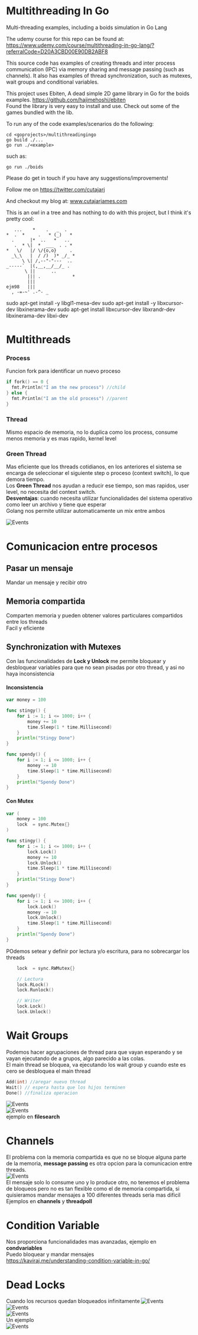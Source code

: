 # Multithreading In Go

Multi-threading examples, including a boids simulation in Go Lang

The udemy course for this repo can be found at:
https://www.udemy.com/course/multithreading-in-go-lang/?referralCode=D20A3CBD00E90DB2ABF8

This source code has examples of creating threads and inter process communication (IPC) via
memory sharing and message passing (such as channels). It also has examples of thread 
synchronization, such as mutexes, wait groups and conditional variables.

This project uses Ebiten, A dead simple 2D game library in Go for the boids examples.
https://github.com/hajimehoshi/ebiten  
Found the library is very easy to install and use. Check out some of the games bundled with the lib.

To run any of the code examples/scenarios do the following:
```
cd <goprojects>/multithreadingingo
go build ./...
go run ./<example>
```
such as:
```
go run ./boids
```

Please do get in touch if you have any suggestions/improvements!

Follow me on https://twitter.com/cutajarj

And checkout my blog at: www.cutajarjames.com

This is an owl in a tree and has nothing to do with this project, but I think it's pretty cool:

```
   ...    *    .   _  .   
*  .  *     .   * (_)   *
  .      |*  ..   *   ..
   .  * \|  *  ___  . . *
*   \/   |/ \/{o,o}     .
  _\_\   |  / /)  )* _/_ *
      \ \| /,--"-"---  ..
_-----`  |(,__,__/__/_ .
       \ ||      ..
        ||| .            *
        |||
ejm98   |||
  , -=-~' .-^- _
```

sudo apt-get install -y libgl1-mesa-dev
sudo apt-get install -y libxcursor-dev
libxinerama-dev
sudo apt-get install libxcursor-dev libxrandr-dev libxinerama-dev libxi-dev

# Multithreads

### Process
Funcion fork para identificar un nuevo proceso

```go
if fork() == 0 {
  fmt.Println("I am the new process") //child
} else {
  fmt.Println("I am the old process") //parent
}

```

### Thread
Mismo espacio de memoria, no lo duplica como los process, consume menos memoria y es mas rapido, kernel level

### Green Thread
Mas eficiente que los threads cotidianos, en los anteriores el sistema se encarga de seleccionar el siguiente step o proceso (context switch), lo que demora tiempo.<br />
Los **Green Thread** nos ayudan a reducir ese tiempo, son mas rapidos, user level, no necesita del context switch.<br />
**Desventajas**: cuando necesita utilizar funcionalidades del sistema operativo como leer un archivo y tiene que esperar<br />
Golang nos permite utilizar automaticamente un mix entre ambos
<br />

![Events](../images/2020-12-13-18-08-55.png)

# Comunicacion entre procesos

## Pasar un mensaje
Mandar un mensaje y recibir otro

## Memoria compartida
Comparten memoria y pueden obtener valores particulares compartidos entre los threads<br />
Facil y eficiente

## Synchronization with Mutexes

Con las funcionalidades de **Lock y Unlock** me permite bloquear y desbloquear variables para que no sean pisadas por otro thread, y asi no haya inconsistencia

#### Inconsistencia
```go
var money = 100

func stingy() {
	for i := 1; i <= 1000; i++ {
		money += 10
		time.Sleep(1 * time.Millisecond)
	}
	println("Stingy Done")
}

func spendy() {
	for i := 1; i <= 1000; i++ {
		money -= 10
		time.Sleep(1 * time.Millisecond)
	}
	println("Spendy Done")
}
```

#### Con Mutex
```go
var (
	money = 100
	lock  = sync.Mutex{}
)

func stingy() {
	for i := 1; i <= 1000; i++ {
		lock.Lock()
		money += 10
		lock.Unlock()
		time.Sleep(1 * time.Millisecond)
	}
	println("Stingy Done")
}

func spendy() {
	for i := 1; i <= 1000; i++ {
		lock.Lock()
		money -= 10
		lock.Unlock()
		time.Sleep(1 * time.Millisecond)
	}
	println("Spendy Done")
}
```

POdemos setear y definir por lectura y/o escritura, para no sobrecargar los threads

```go
	lock  = sync.RWMutex{}

	// Lectura
	lock.RLock()
	lock.Runlock()

	// Writer
	lock.Lock()
	lock.Unlock()
```

# Wait Groups
Podemos hacer agrupaciones de thread para que vayan esperando y se vayan ejecutando de a grupos, algo parecido a las colas.<br />
El main thread se bloquea, va ejecutando los wait group y cuando este es cero se desbloquea el main thread

```go
Add(int) //aregar nuevo thread
Wait() // espera hasta que los hijos terminen
Done() //finaliza operacion

```
![Events](../images/2020-12-15-13-52-55.png) <br />
![Events](../images/2020-12-15-13-53-12.png) <br />
ejemplo en **filesearch**

# Channels
El problema con la memoria compartida es que no se bloque alguna parte de la memoria,
**message passing** es otra opcion para la comunicacion entre threads.<br />
![Events](../images/2020-12-15-20-56-47.png)<br />
El mensaje solo lo consume uno y lo produce otro, no tenemos el problema de bloqueos pero no es tan flexible como el de memoria compartida, si quisieramos mandar mensajes a 100 diferentes threads seria mas dificil<br />
Ejemplos en **channels** y **threadpoll**


# Condition Variable
Nos proporciona funcionalidades mas avanzadas, ejemplo en **condvariables** <br />
Puedo bloquear y mandar mensajes <br/>
https://kaviraj.me/understanding-condition-variable-in-go/

# Dead Locks 
Cuando los recursos quedan bloqueados infinitamente
![Events](../images/2020-12-20-18-34-35.png)<br />
![Events](../images/2020-12-20-18-34-50.png)<br />
![Events](../images/2020-12-20-18-35-13.png)<br />
Un ejemplo<br />
![Events](../images/2020-12-20-18-43-44.png)<br />